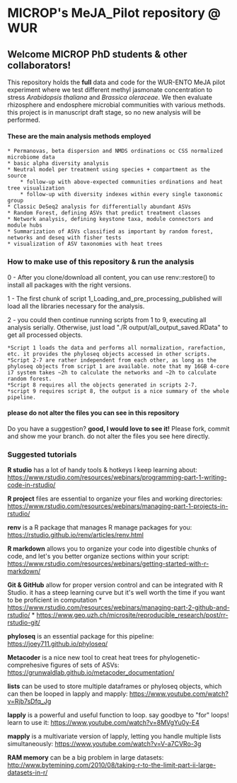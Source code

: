 # MICROP's MeJA_Pilot repository @ WUR

## Welcome MICROP PhD students & other collaborators!

This repository holds the **full** data and code for the WUR-ENTO MeJA pilot experiment where we test different methyl jasmonate concentration to stress *Arabidopsis thaliana* and *Brassica oleraceae*. We then evaluate rhizosphere and endosphere microbial communities with various methods. this project is in manuscript draft stage, so no new analysis will be performed.

#### These are the main analysis methods employed
    * Permanovas, beta dispersion and NMDS ordinations oc CSS normalized microbiome data
    * basic alpha diversity analysis
    * Neutral model per treatment using species + compartment as the source
        * follow-up with above-expected communities ordinations and heat tree visualization
        * follow-up with diversity indexes within every single taxonomic group
    * Classic DeSeq2 analysis for differentially abundant ASVs
    * Random Forest, defining ASVs that predict treatment classes
    * Network analysis, defining keystone taxa, module connectors and module hubs
    * Summarization of ASVs classified as important by random forest, networks and deseq with fisher tests
    * visualization of ASV taxonomies with heat trees

### How to make use of this repository & run the analysis

0 - After you clone/download all content, you can use renv::restore() to install all packages with the right versions. 

1 - The first chunk of script 1_Loading_and_pre_processing_published will load all the libraries necessary for the analysis.

2 - you could then continue running scripts from 1 to 9, executing all analysis serially. Otherwise, just load "./R output/all_output_saved.RData" to get all processed objects.


    *Script 1 loads the data and performs all normalization, rarefaction, etc. it provides the phyloseq objects accessed in other scripts.
    *Script 2-7 are rather independent from each other, as long as the phyloseq objects from script 1 are available. note that my 16GB 4-core i7 system takes ~2h to calculate the networks and ~2h to calculate random forest.
    *Script 8 requires all the objects generated in scripts 2-7.
    *script 9 requires script 8, the output is a nice summary of the whole pipeline.


#### please do not alter the files you can see in this repository

Do you have a suggestion? **good, I would love to see it!** Please fork, commit and show me your branch. do not alter the files you see here directly.

### Suggested tutorials

**R studio** has a lot of handy tools & hotkeys I keep learning about: https://www.rstudio.com/resources/webinars/programming-part-1-writing-code-in-rstudio/

**R project** files are essential to organize your files and working directories: https://www.rstudio.com/resources/webinars/managing-part-1-projects-in-rstudio/

**renv** is a R package that manages R manage packages for you: https://rstudio.github.io/renv/articles/renv.html

**R markdown** allows you to organize your code into digestible chunks of code, and let's you better organize sections within your script: https://www.rstudio.com/resources/webinars/getting-started-with-r-markdown/ 

**Git & GitHub** allow for proper version control and can be integrated with R Studio. it has a steep learning curve but it's well worth the time if you want to be proficient in computation
    * https://www.rstudio.com/resources/webinars/managing-part-2-github-and-rstudio/
    * https://www.geo.uzh.ch/microsite/reproducible_research/post/rr-rstudio-git/

**phyloseq** is an essential package for this pipeline: https://joey711.github.io/phyloseq/

**Metacoder** is a nice new tool to creat heat trees for phylogenetic-comprehesive figures of sets of ASVs: https://grunwaldlab.github.io/metacoder_documentation/

**lists** can be used to store multiple dataframes or phyloseq objects, which can then be looped in lapply and mapply: https://www.youtube.com/watch?v=Rjb7sDfq_Jg

**lapply** is a powerful and useful function to loop. say goodbye to "for" loops! learn to use it: https://www.youtube.com/watch?v=8MVgYu0y-E4

**mapply** is a multivariate version of lapply, letting you handle multiple lists simultaneously: https://www.youtube.com/watch?v=V-a7CVRo-3g

**RAM memory** can be a big problem in large datasets: http://www.bytemining.com/2010/08/taking-r-to-the-limit-part-ii-large-datasets-in-r/
